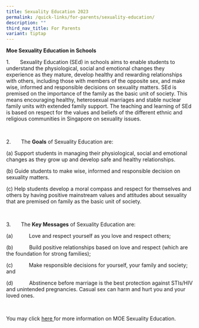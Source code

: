 ```yaml
---
title: Sexuality Education 2023
permalink: /quick-links/for-parents/sexuality-education/
description: ""
third_nav_title: For Parents
variant: tiptap
---
```

<p><strong>Moe Sexuality Education in Schools</strong></p><p></p><p>1.&nbsp;&nbsp;&nbsp;&nbsp;&nbsp;&nbsp; Sexuality Education (SEd) in schools aims to enable students to understand the physiological, social and emotional changes they experience as they mature, develop healthy and rewarding relationships with others, including those with members of the opposite sex, and make wise, informed and responsible decisions on sexuality matters. SEd is premised on the importance of the family as the basic unit of society. This means encouraging healthy, heterosexual marriages and stable nuclear family units with extended family support. The teaching and learning of SEd is based on respect for the values and beliefs of the different ethnic and religious communities in Singapore on sexuality issues.</p><p>&nbsp;</p><p>2.&nbsp;&nbsp;&nbsp;&nbsp;&nbsp;&nbsp; The <strong>Goals</strong> of Sexuality Education are:</p><p>(a) Support students in managing their physiological, social and emotional changes as they grow up and develop safe and healthy relationships. </p><p>(b) Guide students to make wise, informed and responsible decision on sexuality matters.</p><p>(c) Help students develop a moral compass and respect for themselves and others by having positive mainstream values and attitudes about sexuality that are premised on family as the basic unit of society. </p><p>&nbsp;</p><p>3.&nbsp;&nbsp;&nbsp;&nbsp;&nbsp;&nbsp; The <strong>Key Messages</strong> of Sexuality Education are:</p><p></p><p>(a)&nbsp;&nbsp;&nbsp;&nbsp;&nbsp;&nbsp;&nbsp;&nbsp;&nbsp;&nbsp; Love and respect yourself as you love and respect others;</p><p>(b)&nbsp;&nbsp;&nbsp;&nbsp;&nbsp;&nbsp;&nbsp;&nbsp;&nbsp;&nbsp; Build positive relationships based on love and respect (which are the foundation for strong families);</p><p>(c)&nbsp;&nbsp;&nbsp;&nbsp;&nbsp;&nbsp;&nbsp;&nbsp;&nbsp;&nbsp; Make responsible decisions for yourself, your family and society; and</p><p>(d)&nbsp;&nbsp;&nbsp;&nbsp;&nbsp;&nbsp;&nbsp;&nbsp;&nbsp;&nbsp; Abstinence before marriage is the best protection against STIs/HIV and unintended pregnancies. Casual sex can harm and hurt you and your loved ones.</p><p>&nbsp;</p><p>You may click <a href="https://go.gov.sg/moe-sexuality-education" rel="noopener noreferrer nofollow" target="_blank">here </a>for more information on MOE Sexuality Education.</p><p></p>